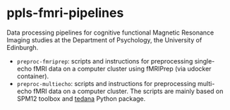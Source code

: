 # ppls-fmri-pipelines
Data processing pipelines for cognitive functional Magnetic Resonance Imaging studies at the Department of Psychology, the University of Edinburgh.

* `preproc-fmriprep`: scripts and instructions for preprocessing single-echo fMRI data on a computer cluster using fMRIPrep (via udocker container).
* `preproc-multiecho`: scripts and instructions for preprocessing multi-echo fMRI data on a computer cluster. The scripts are mainly based on SPM12 toolbox and [tedana](https://tedana.readthedocs.io) Python package.



